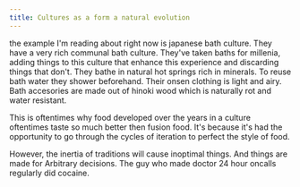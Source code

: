 ```yaml
---
title: Cultures as a form a natural evolution 
---
```

the example I'm reading about right now is japanese bath culture. They have a very rich communal bath culture. They've taken baths for millenia, adding things to this culture that enhance this experience and discarding things that don't. They bathe in natural hot springs rich in minerals. To reuse bath water they shower beforehand. Their onsen clothing is light and airy. Bath accesories are made out of hinoki wood which is naturally rot and water resistant. 

This is oftentimes why food developed over the years in a culture oftentimes taste so much better then fusion food. It's because it's had the opportunity to go through the cycles of iteration to perfect the style of food. 

However, the inertia of traditions will cause inoptimal things. And things are made for Arbitrary decisions. The guy who made doctor 24 hour oncalls regularly did cocaine. 